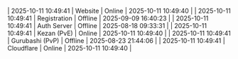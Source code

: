 | 2025-10-11 10:49:41 | Website | Online | 2025-10-11 10:49:40 |
| 2025-10-11 10:49:41 | Registration | Offline | 2025-09-09 16:40:23 |
| 2025-10-11 10:49:41 | Auth Server | Offline | 2025-08-18 09:33:31 |
| 2025-10-11 10:49:41 | Kezan (PvE) | Online | 2025-10-11 10:49:40 |
| 2025-10-11 10:49:41 | Gurubashi (PvP) | Offline | 2025-08-23 21:44:06 |
| 2025-10-11 10:49:41 | Cloudflare | Online | 2025-10-11 10:49:40 |
